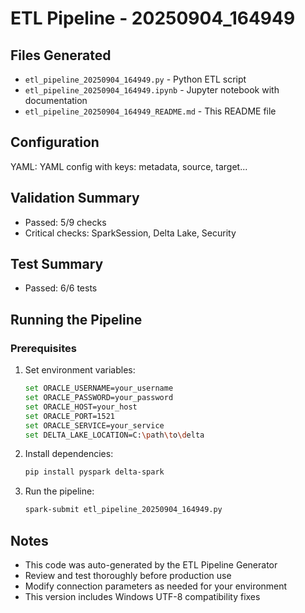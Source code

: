 # ETL Pipeline - 20250904_164949

## Files Generated
- `etl_pipeline_20250904_164949.py` - Python ETL script
- `etl_pipeline_20250904_164949.ipynb` - Jupyter notebook with documentation
- `etl_pipeline_20250904_164949_README.md` - This README file

## Configuration
YAML: YAML config with keys: metadata, source, target...

## Validation Summary
- Passed: 5/9 checks
- Critical checks: SparkSession, Delta Lake, Security

## Test Summary
- Passed: 6/6 tests

## Running the Pipeline

### Prerequisites
1. Set environment variables:
   ```bash
   set ORACLE_USERNAME=your_username
   set ORACLE_PASSWORD=your_password
   set ORACLE_HOST=your_host
   set ORACLE_PORT=1521
   set ORACLE_SERVICE=your_service
   set DELTA_LAKE_LOCATION=C:\path\to\delta
   ```

2. Install dependencies:
   ```bash
   pip install pyspark delta-spark
   ```

3. Run the pipeline:
   ```bash
   spark-submit etl_pipeline_20250904_164949.py
   ```

## Notes
- This code was auto-generated by the ETL Pipeline Generator
- Review and test thoroughly before production use
- Modify connection parameters as needed for your environment
- This version includes Windows UTF-8 compatibility fixes
